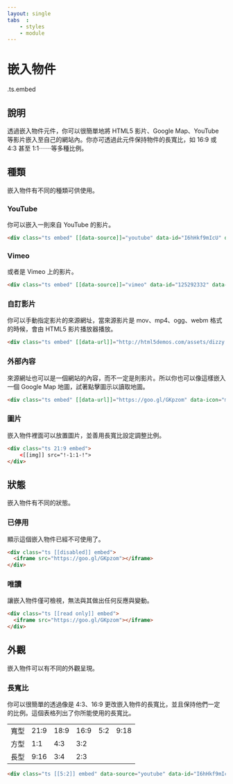 ```yaml
---
layout: single
tabs  :
    - styles
    - module
---
```


# 嵌入物件

.ts.embed

## 說明

透過嵌入物件元件，你可以很簡單地將 HTML5 影片、Google Map、YouTube 等影片嵌入至自己的網站內。你亦可透過此元件保持物件的長寬比，如 16:9 或 4:3 甚至 1:1⋯⋯等多種比例。

## 種類

嵌入物件有不同的種類可供使用。

### YouTube

你可以嵌入一則來自 YouTube 的影片。

```html
<div class="ts embed" [[data-source]]="youtube" data-id="I6hHkf9mIcU" data-query="autoplay=true" data-placeholder="!-embed:karen-!"></div>
```

### Vimeo

或者是 Vimeo 上的影片。

```html
<div class="ts embed" [[data-source]]="vimeo" data-id="125292332" data-placeholder="!-embed:vimeo-!"></div>
```

### 自訂影片

你可以手動指定影片的來源網址，當來源影片是 <span class="ts horizontal label">mov</span>、<span class="ts horizontal label">mp4</span>、<span class="ts horizontal label">ogg</span>、<span class="ts horizontal label">webm</span> 格式的時候，會由 HTML5 影片播放器播放。

```html
<div class="ts embed" [[data-url]]="http://html5demos.com/assets/dizzy.mp4" data-placeholder="!-16:9-!" data-icon="right circle arrow" data-options="controls, autoplay"></div>
```

### 外部內容

來源網址也可以是一個網站的內容，而不一定是則影片。所以你也可以像這樣嵌入一個 Google Map 地圖，試著點擊圖示以讀取地圖。

```html
<div class="ts embed" [[data-url]]="https://goo.gl/GKpzom" data-icon="map"></div>
```

### 圖片

嵌入物件裡面可以放置圖片，並善用長寬比設定調整比例。

```html
<div class="ts 21:9 embed">
    <[[img]] src="!-1:1-!">
</div>
```

## 狀態

嵌入物件有不同的狀態。

### 已停用

顯示這個嵌入物件已經不可使用了。

```html
<div class="ts [[disabled]] embed">
  <iframe src="https://goo.gl/GKpzom"></iframe>
</div>
```

### 唯讀

讓嵌入物件僅可檢視，無法與其做出任何反應與變動。

```html
<div class="ts [[read only]] embed">
  <iframe src="https://goo.gl/GKpzom"></iframe>
</div>
```

## 外觀

嵌入物件可以有不同的外觀呈現。

### 長寬比

你可以很簡單的透過像是 <span class="ts horizontal label">4:3</span>、<span class="ts horizontal label">16:9</span> 更改嵌入物件的長寬比，並且保持他們一定的比例。這個表格列出了你所能使用的長寬比。
<br>
<table class="ts small stackable definition table">
    <tbody>
        <tr>
            <td>寬型</td>
            <td><span class="ts">21:9</span></td>
            <td><span class="ts">18:9</span></td>
            <td><span class="ts">16:9</span></td>
            <td><span class="ts">5:2</span></td>
            <td><span class="ts">9:18</span></td>
        </tr>
        <tr>
            <td>方型</td>
            <td><span class="ts">1:1</span></td>
            <td><span class="ts">4:3</span></td>
            <td><span class="ts">3:2</span></td>
            <td></td>
            <td></td>
        </tr>
        <tr>
            <td>長型</td>
            <td><span class="ts">9:16</span></td>
            <td><span class="ts">3:4</span></td>
            <td><span class="ts">2:3</span></td>
            <td></td>
            <td></td>
        </tr>
    </tbody>
</table>


```html
<div class="ts [[5:2]] embed" data-source="youtube" data-id="I6hHkf9mIcU" data-placeholder="!-embed:karen-!"></div>
```